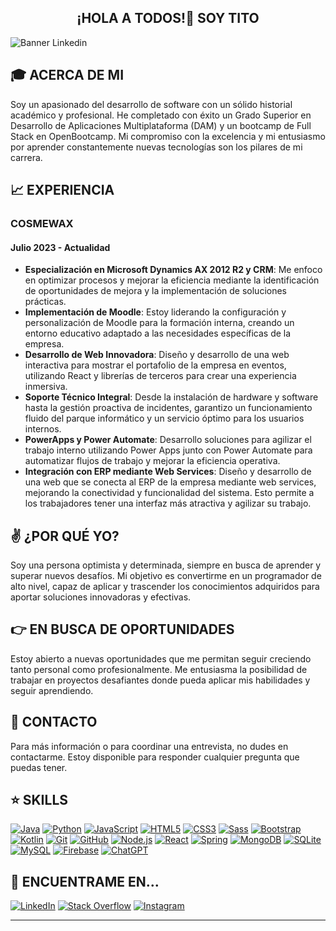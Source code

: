 <h2 align="center">¡HOLA A TODOS!👋 SOY TITO</h2>

![Banner Linkedin](https://user-images.githubusercontent.com/75398496/209383236-c09c6532-fbe7-4135-8891-45ebdf321110.png)

## 🎓 ACERCA DE MI
Soy un apasionado del desarrollo de software con un sólido historial académico y profesional. He completado con éxito un Grado Superior en Desarrollo de Aplicaciones Multiplataforma (DAM) y un bootcamp de Full Stack en OpenBootcamp. Mi compromiso con la excelencia y mi entusiasmo por aprender constantemente nuevas tecnologías son los pilares de mi carrera.

## 📈 EXPERIENCIA
### COSMEWAX
#### Julio 2023 - Actualidad
- **Especialización en Microsoft Dynamics AX 2012 R2 y CRM**: Me enfoco en optimizar procesos y mejorar la eficiencia mediante la identificación de oportunidades de mejora y la implementación de soluciones prácticas.
- **Implementación de Moodle**: Estoy liderando la configuración y personalización de Moodle para la formación interna, creando un entorno educativo adaptado a las necesidades específicas de la empresa.
- **Desarrollo de Web Innovadora**: Diseño y desarrollo de una web interactiva para mostrar el portafolio de la empresa en eventos, utilizando React y librerías de terceros para crear una experiencia inmersiva.
- **Soporte Técnico Integral**: Desde la instalación de hardware y software hasta la gestión proactiva de incidentes, garantizo un funcionamiento fluido del parque informático y un servicio óptimo para los usuarios internos.
- **PowerApps y Power Automate**: Desarrollo soluciones para agilizar el trabajo interno utilizando Power Apps junto con Power Automate para automatizar flujos de trabajo y mejorar la eficiencia operativa.
- **Integración con ERP mediante Web Services**: Diseño y desarrollo de una web que se conecta al ERP de la empresa mediante web services, mejorando la conectividad y funcionalidad del sistema. Esto permite a los trabajadores tener una interfaz más atractiva y agilizar su trabajo.

## ✌️ ¿POR QUÉ YO?
Soy una persona optimista y determinada, siempre en busca de aprender y superar nuevos desafíos. Mi objetivo es convertirme en un programador de alto nivel, capaz de aplicar y trascender los conocimientos adquiridos para aportar soluciones innovadoras y efectivas.

## 👉 EN BUSCA DE OPORTUNIDADES
Estoy abierto a nuevas oportunidades que me permitan seguir creciendo tanto personal como profesionalmente. Me entusiasma la posibilidad de trabajar en proyectos desafiantes donde pueda aplicar mis habilidades y seguir aprendiendo.

## 📝 CONTACTO
Para más información o para coordinar una entrevista, no dudes en contactarme. Estoy disponible para responder cualquier pregunta que puedas tener.

## ⭐ SKILLS
[![Java](https://img.shields.io/badge/java-%23ED8B00.svg?style=for-the-badge&logo=openjdk&logoColor=white)](https://www.java.com)
[![Python](https://img.shields.io/badge/Python-3776AB?style=for-the-badge&logo=python&logoColor=ffdd54)](https://www.python.org/)
[![JavaScript](https://img.shields.io/badge/javascript-%23323330.svg?style=for-the-badge&logo=javascript&logoColor=%23F7DF1E)](https://developer.mozilla.org/es/docs/Web/JavaScript)
[![HTML5](https://img.shields.io/badge/HTML5-E34F26?style=for-the-badge&logo=html5&logoColor=white)](https://lenguajehtml.com/html/)
[![CSS3](https://img.shields.io/badge/CSS3-1572B6?style=for-the-badge&logo=css3&logoColor=white)](https://developer.mozilla.org/es/docs/Web/CSS)
[![Sass](https://img.shields.io/badge/Sass-CC6699?style=for-the-badge&logo=sass&logoColor=white)](https://sass-lang.com/)
[![Bootstrap](https://img.shields.io/badge/Bootstrap-563D7C?style=for-the-badge&logo=bootstrap&logoColor=white)](https://getbootstrap.com/)
[![Kotlin](https://img.shields.io/badge/Kotlin-0095D5?&style=for-the-badge&logo=kotlin&logoColor=white)](https://kotlinlang.org/)
[![Git](https://img.shields.io/badge/git-%23F05033.svg?style=for-the-badge&logo=git&logoColor=white)](https://git-scm.com/)
[![GitHub](https://img.shields.io/badge/github-%23121011.svg?style=for-the-badge&logo=github&logoColor=white)](https://github.com/TitoDevs)
[![Node.js](https://img.shields.io/badge/node.js-6DA55F?style=for-the-badge&logo=node.js&logoColor=white)](https://nodejs.org/es/)
[![React](https://img.shields.io/badge/react-%2320232a.svg?style=for-the-badge&logo=react&logoColor=%2361DAFB)](https://es.reactjs.org/)
[![Spring](https://img.shields.io/badge/spring-%236DB33F.svg?style=for-the-badge&logo=spring&logoColor=white)](https://spring.io/)
[![MongoDB](https://img.shields.io/badge/MongoDB-%234ea94b.svg?style=for-the-badge&logo=mongodb&logoColor=white)](https://www.mongodb.com/)
[![SQLite](https://img.shields.io/badge/sqlite-%2307405e.svg?style=for-the-badge&logo=sqlite&logoColor=white)](https://www.sqlite.org/)
[![MySQL](https://img.shields.io/badge/mysql-%2300f.svg?style=for-the-badge&logo=mysql&logoColor=white)](https://www.mysql.com/)
[![Firebase](https://img.shields.io/badge/Firebase-039BE5?style=for-the-badge&logo=Firebase&logoColor=white)](https://firebase.google.com/)
[![ChatGPT](https://img.shields.io/badge/chatGPT-74aa9c?style=for-the-badge&logo=openai&logoColor=white)](https://chat.openai.com/)

## 🔎 ENCUENTRAME EN...
[![LinkedIn](https://img.shields.io/badge/LinkedIn-0077B5?style=for-the-badge&logo=linkedin&logoColor=white)](https://linkedin.com/in/ldanielgg)
[![Stack Overflow](https://img.shields.io/badge/Stack_Overflow-FE7A16?style=for-the-badge&logo=stack-overflow&logoColor=white)](https://stackoverflow.com/users/286602/titodevs)
[![Instagram](https://img.shields.io/badge/Instagram-E4405F?style=for-the-badge&logo=instagram&logoColor=white)](https://www.instagram.com/tito.dev)

---
